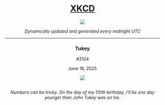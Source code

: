 
<h1 align="center"><a href="https://xkcd.com">XKCD</a></h1>
<div align="center">
    <img src="https://img.shields.io/github/last-commit/ShashashankThakur/XKCD?label=last%20updated" />
</div>

<p align="center"><i>Dynamically updated and generated every midnight UTC</i></p>
<hr>
<div align="center">
    <h3><strong>Tukey</strong></h3>
    <p>#3104</p>
    <p>June 18, 2025</p>
    <img src="https://imgs.xkcd.com/comics/tukey.png">
    <br></br>
    <p><i>Numbers can be tricky. On the day of my 110th birthday, I'll be one day younger than John Tukey was on his.</i></p>
</div>
